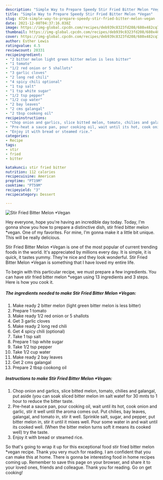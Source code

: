 ```yaml
---
description: "Simple Way to Prepare Speedy Stir Fried Bitter Melon *Vegan"
title: "Simple Way to Prepare Speedy Stir Fried Bitter Melon *Vegan"
slug: 4724-simple-way-to-prepare-speedy-stir-fried-bitter-melon-vegan
date: 2021-12-08T04:37:16.038Z
image: https://img-global.cpcdn.com/recipes/deb939c8323fd208/680x482cq70/stir-fried-bitter-melon-vegan-recipe-main-photo.jpg
thumbnail: https://img-global.cpcdn.com/recipes/deb939c8323fd208/680x482cq70/stir-fried-bitter-melon-vegan-recipe-main-photo.jpg
cover: https://img-global.cpcdn.com/recipes/deb939c8323fd208/680x482cq70/stir-fried-bitter-melon-vegan-recipe-main-photo.jpg
author: Esther Lewis
ratingvalue: 4.5
reviewcount: 20331
recipeingredient:
- "2 bitter melon light green bitter melon is less bitter"
- "1 tomato"
- "1/2 red onion or 5 shallots"
- "3 garlic cloves"
- "2 long red chili"
- "4 spicy chili optional"
- "1 tsp salt"
- "1 tsp white sugar"
- "1/2 tsp pepper"
- "1/2 cup water"
- "2 bay leaves"
- "2 cms galangal"
- "2 tbsp cookong oil"
recipeinstructions:
- "Chop onion and garlics, slice bitted melon, tomato, chilies and galangal, put aside (you can soak sliced bitter melon im salt watef for 30 mnts to 1 hour to reduce the bitter taste."
- "Pre-heat a sauce pan, pour cooking oil, wait until its hot, cook onion and garlic, stir it well until the aroma comes out. Put chilies, bay leaves, galangal, and tomato in, stir it well. Sprinkle salt, sugar, and pepper, put bitter melon in, stir it until it mixes well. Pour some water in and wait until its cooked well. (When the bitter melon turns soft it means its cooked well) try the taste."
- "Enjoy it with bread or steamed rice."
categories:
- Recipe
tags:
- stir
- fried
- bitter

katakunci: stir fried bitter 
nutrition: 112 calories
recipecuisine: American
preptime: "PT19M"
cooktime: "PT59M"
recipeyield: "3"
recipecategory: Dessert

---
```



![Stir Fried Bitter Melon *Vegan](https://img-global.cpcdn.com/recipes/deb939c8323fd208/680x482cq70/stir-fried-bitter-melon-vegan-recipe-main-photo.jpg)

Hey everyone, hope you're having an incredible day today. Today, I'm gonna show you how to prepare a distinctive dish, stir fried bitter melon *vegan. One of my favorites. For mine, I'm gonna make it a little bit unique. This will be really delicious.

Stir Fried Bitter Melon *Vegan is one of the most popular of current trending foods in the world. It's appreciated by millions every day. It is simple, it is quick, it tastes yummy. They're nice and they look wonderful. Stir Fried Bitter Melon *Vegan is something that I have loved my entire life.




To begin with this particular recipe, we must prepare a few ingredients. You can have stir fried bitter melon *vegan using 13 ingredients and 3 steps. Here is how you cook it.

<!--inarticleads1-->

##### The ingredients needed to make Stir Fried Bitter Melon *Vegan:

1. Make ready 2 bitter melon (light green bitter melon is less bitter)
1. Prepare 1 tomato
1. Make ready 1/2 red onion or 5 shallots
1. Get 3 garlic cloves
1. Make ready 2 long red chili
1. Get 4 spicy chili (optional)
1. Take 1 tsp salt
1. Prepare 1 tsp white sugar
1. Take 1/2 tsp pepper
1. Take 1/2 cup water
1. Make ready 2 bay leaves
1. Get 2 cms galangal
1. Prepare 2 tbsp cookong oil




<!--inarticleads2-->

##### Instructions to make Stir Fried Bitter Melon *Vegan:

1. Chop onion and garlics, slice bitted melon, tomato, chilies and galangal, put aside (you can soak sliced bitter melon im salt watef for 30 mnts to 1 hour to reduce the bitter taste.
1. Pre-heat a sauce pan, pour cooking oil, wait until its hot, cook onion and garlic, stir it well until the aroma comes out. Put chilies, bay leaves, galangal, and tomato in, stir it well. Sprinkle salt, sugar, and pepper, put bitter melon in, stir it until it mixes well. Pour some water in and wait until its cooked well. (When the bitter melon turns soft it means its cooked well) try the taste.
1. Enjoy it with bread or steamed rice.




So that's going to wrap it up for this exceptional food stir fried bitter melon *vegan recipe. Thank you very much for reading. I am confident that you can make this at home. There is gonna be interesting food in home recipes coming up. Remember to save this page on your browser, and share it to your loved ones, friends and colleague. Thank you for reading. Go on get cooking!
